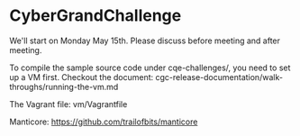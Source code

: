 # CyberGrandChallenge

We'll start on Monday May 15th. Please discuss before meeting and after meeting. 

To compile the sample source code under cqe-challenges/, you need to set up a VM first.
Checkout the document: cgc-release-documentation/walk-throughs/running-the-vm.md

The Vagrant file: vm/Vagrantfile

Manticore: https://github.com/trailofbits/manticore
